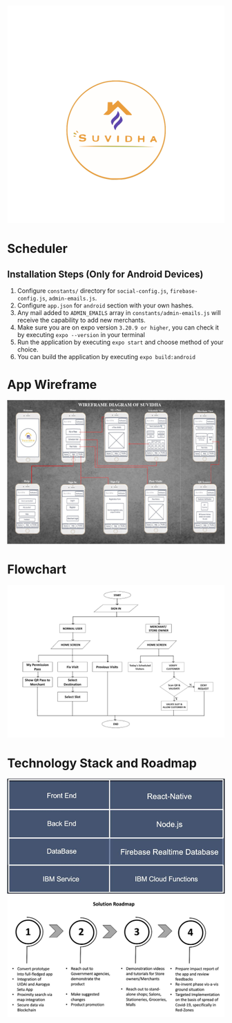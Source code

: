 ![Logo](assets/icony.png?raw=true)
# Scheduler

## Installation Steps (Only for Android Devices)

1.  Configure `constants/` directory for `social-config.js`, `firebase-config.js`, `admin-emails.js`.
2.  Configure `app.json` for `android` section with your own hashes.
3.  Any mail added to `ADMIN_EMAILS` array in `constants/admin-emails.js` will receive the capability to add new merchants.
4.  Make sure you are on expo version `3.20.9 or higher`, you can check it by executing `expo --version` in your terminal
5.  Run the application by executing `expo start` and choose method of your choice.
6.  You can build the application by executing `expo build:android`

# App Wireframe
![Wireframe](assets/Wireframe.jpg?raw=true)

# Flowchart
![Flowchart](assets/Flowchart.png?raw=true)

# Technology Stack and Roadmap

![TechStack](assets/Technology%20Stack.JPG?raw=true)
![Roadmap](assets/Roadmap.JPG?raw=true)
